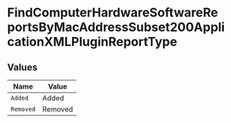# FindComputerHardwareSoftwareReportsByMacAddressSubset200ApplicationXMLPluginReportType


## Values

| Name      | Value     |
| --------- | --------- |
| `Added`   | Added     |
| `Removed` | Removed   |